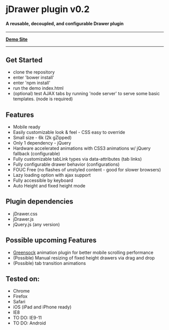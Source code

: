 # jDrawer plugin v0.2 &nbsp;

#### A reusable, decoupled, and configurable Drawer plugin
---
**[Demo Site](http://josephjung.co.nf/projects/jDrawer/)** 

---

## Get Started

 - clone the repository
 - enter 'bower install'
 - enter 'npm install'
 - run the demo index.html
 - (optional) test AJAX tabs by running 'node server' to serve some basic templates. (node is required)

## Features
            
- Mobile ready
- Easily customizable look & feel - CSS easy to override
- Small size - 6k (2k gZipped)
- Only 1 dependency - jQuery
- Hardware accelerated animations with CSS3 animations w/ jQuery fallback (configurable)
- Fully customizable tabLink types via data-attributes (tab links)
- Fully configurable drawer behavior (configurations) 
- FOUC Free (no flashes of unstyled content - good for slower browsers)
- Lazy loading option with ajax support
- Fully accessible by keyboard
- Auto Height and fixed height mode

## Plugin dependencies
- jDrawer.css 
- jDrawer.js 
- jQuery.js (any version)

## Possible upcoming Features 
    
- [Greensock](http://www.greensock.com/http://www.greensock.com/) animation plugin for better mobile scrolling performance 
- (Possible) Manual resizing of fixed height drawers via drag and drop
- (Possible) tab transition animations

## Tested on:
- Chrome
- Firefox
- Safari
- iOS (iPad and iPhone ready)
- IE8
- TO DO: IE9-11
- TO DO: Android
           





